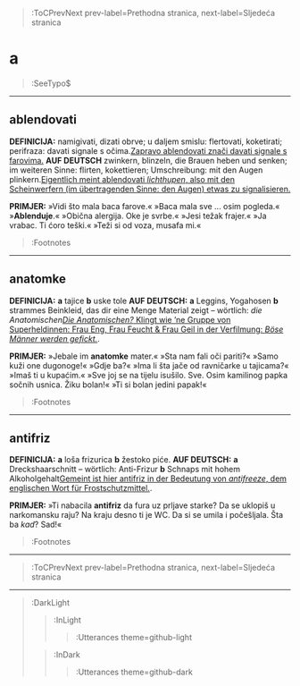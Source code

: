 
> :ToCPrevNext prev-label=Prethodna stranica, next-label=Sljedeća stranica

# a

> :SeeTypo$

****

## ablendovati

__DEFINICIJA:__ namigivati, dizati obrve; u daljem smislu: flertovati, koketirati; perifraza: davati signale s očima.[Zapravo ablendovati znači davati signale s farovima.](:Footnote) __AUF DEUTSCH__ zwinkern, blinzeln, die Brauen heben und senken; im weiteren Sinne: flirten, kokettieren; Umschreibung: mit den Augen plinkern.[Eigentlich meint ablendovati _lichthupen_, also mit den Scheinwerfern (im übertragenden Sinne: den Augen) etwas zu signalisieren.](:Footnote)

__PRIMJER:__ »Vidi što mala baca farove.« »Baca mala sve ... osim pogleda.« »__Ablenduje__.« »Obična alergija. Oke je svrbe.« »Jesi težak frajer.« »Ja vrabac. Ti ćoro teški.« »Teži si od voza, musafa mi.«

> :Footnotes

****

## anatomke

__DEFINICIJA:__ __a__ tajice __b__ uske tole __AUF DEUTSCH:__ __a__ Leggins, Yogahosen __b__ strammes Beinkleid, das dir eine Menge Material zeigt – wörtlich: _die Anatomischen_[_Die Anatomischen?_ Klingt wie ’ne Gruppe von Superheldinnen: Frau Eng, Frau Feucht & Frau Geil in der Verfilmung: _Böse Männer werden gefickt._](:Footnote).

__PRIMJER:__ »Jebale im __anatomke__ mater.« »Sta nam fali oči pariti?« »Samo kuži one dugonoge!« »Gdje ba?« »Ima li šta jače od ravničarke u tajicama?« »Imaš ti u kupaćim.« »Sve joj se na tijelu isušilo. Sve. Osim kamilinog papka sočnih usnica. Žiku bolan!« »Ti si bolan jedini papak!«

> :Footnotes

****

## antifriz

__DEFINICIJA:__ __a__ loša frizurica __b__ žestoko piće.  __AUF DEUTSCH:__ __a__ Dreckshaarschnitt – wörtlich: Anti-Frizur __b__ Schnaps mit hohem Alkoholgehalt[Gemeint ist hier antifriz in der Bedeutung von _antifreeze_, dem englischen Wort für Frostschutzmittel.](:Footnote).


__PRIMJER:__ »Ti nabacila __antifriz__ da fura uz prljave starke? Da se uklopiš u narkomansku raju? Na kraju desno ti je WC. Da si se umila i počešljala. Šta ba _kad_? Sad!«

> :Footnotes

****

> :ToCPrevNext prev-label=Prethodna stranica, next-label=Sljedeća stranica

****

> :DarkLight
> > :InLight
> >
> > > :Utterances theme=github-light
>
> > :InDark
> >
> > > :Utterances theme=github-dark
